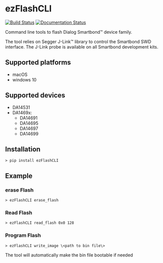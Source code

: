 # ezFlashCLI

[![Build Status](https://travis-ci.org/ezflash/ezFlashCLI.svg?branch=master)](https://travis-ci.org/ezflash/ezFlashCLI)
[![Documentation Status](https://readthedocs.org/projects/ezflashcli/badge/?version=latest)](https://ezflashcli.readthedocs.io/en/latest/?badge=latest)

Command line tools to flash Dialog Smartbond™ device family. 

The tool relies on Segger J-Link™ library to control the Smartbond SWD interface. The J-Link probe is available on all Smartbond development kits. 

## Supported platforms

* macOS
* windows 10

## Supported devices

* DA14531
* DA1469x:
    * DA14691
    * DA14695
    * DA14697
    * DA14699

## Installation

```
> pip install ezFlashCLI
```
## Example

### erase Flash
```
> ezFlashCLI erase_flash
```

### Read Flash
```
> ezFlashCLI read_flash 0x0 128
```
### Program Flash
```
> ezFlashCLI write_image \<path to bin file\>
```   
The tool will automatically make the bin file bootable if needed



